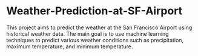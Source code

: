 # Weather-Prediction-at-SF-Airport
This project aims to predict the weather at the San Francisco Airport using historical weather data. The main goal is to use machine learning techniques to predict various weather conditions such as precipitation, maximum temperature, and minimum temperature.
